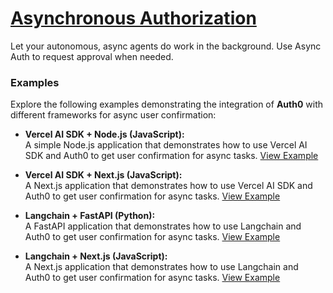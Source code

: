 # [Asynchronous Authorization](https://auth0.com/ai/docs/async-authorization)

Let your autonomous, async agents do work in the background. Use Async Auth to request approval when needed.

### Examples

Explore the following examples demonstrating the integration of **Auth0** with different frameworks for async user confirmation:

- **Vercel AI SDK + Node.js (JavaScript):**  
   A simple Node.js application that demonstrates how to use Vercel AI SDK and Auth0 to get user confirmation for async tasks.
   [View Example](https://github.com/auth0-samples/auth0-ai-samples/tree/main/async-user-confirmation/vercel-ai-node-js)

- **Vercel AI SDK + Next.js (JavaScript):**  
   A Next.js application that demonstrates how to use Vercel AI SDK and Auth0 to get user confirmation for async tasks.
   [View Example](https://github.com/auth0-samples/auth0-ai-samples/tree/main/async-user-confirmation/vercel-ai-next-js)

- **Langchain + FastAPI (Python):**  
   A FastAPI application that demonstrates how to use Langchain and Auth0 to get user confirmation for async tasks.
   [View Example](https://github.com/auth0-samples/auth0-ai-samples/tree/main/async-user-confirmation/langchain-fastapi-py)

- **Langchain + Next.js (JavaScript):**  
   A Next.js application that demonstrates how to use Langchain and Auth0 to get user confirmation for async tasks.
   [View Example](https://github.com/auth0-samples/auth0-ai-samples/tree/main/async-user-confirmation/langchain-next-js)
